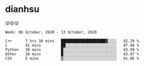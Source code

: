 
# dianhsu

:stuck_out_tongue_winking_eye::stuck_out_tongue_winking_eye::stuck_out_tongue_winking_eye:

<!--START_SECTION:waka-->
```text
Week: 06 October, 2020 - 13 October, 2020

C++      7 hrs 10 mins   ████████████████████▓░░░░   82.29 % 
C        41 mins         ██░░░░░░░░░░░░░░░░░░░░░░░   07.98 % 
Python   20 mins         █░░░░░░░░░░░░░░░░░░░░░░░░   03.99 % 
Other    20 mins         █░░░░░░░░░░░░░░░░░░░░░░░░   03.97 % 
CSV      5 mins          ▒░░░░░░░░░░░░░░░░░░░░░░░░   01.05 % 
```
<!--END_SECTION:waka-->

